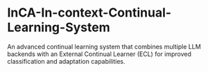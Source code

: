 # InCA-In-context-Continual-Learning-System
An advanced continual learning system that combines multiple LLM backends with an External Continual Learner (ECL) for improved classification and adaptation capabilities.
